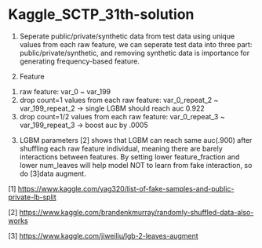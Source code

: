 # Kaggle_SCTP_31th-solution

1. Seperate public/private/synthetic data from test data
using unique values from each raw feature, we can seperate test data into three part: public/private/synthetic, and removing synthetic data is importance for generating frequency-based feature.

2. Feature
1) raw feature: var_0 ~ var_199
2) drop count=1 values from each raw feature: var_0_repeat_2 ~ var_199_repeat_2 -> single LGBM should reach auc 0.922
3) drop count=1/2 values from each raw feature: var_0_repeat_3 ~ var_199_repeat_3 -> boost auc by .0005

3. LGBM parameters
[2] shows that LGBM can reach same auc(.900) after shuffling each raw feature individual, meaning there are barely interactions between features. By setting lower feature_fraction and lower num_leaves will help model NOT to learn from fake interaction, so do [3]data augment.

[1] https://www.kaggle.com/yag320/list-of-fake-samples-and-public-private-lb-split

[2] https://www.kaggle.com/brandenkmurray/randomly-shuffled-data-also-works

[3] https://www.kaggle.com/jiweiliu/lgb-2-leaves-augment
